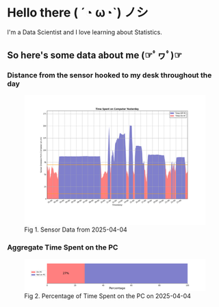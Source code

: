 
# Hello there ( ´◔ ω◔`) ノシ

I'm a Data Scientist and I love learning about Statistics.

## So here's some data about me (☞ﾟヮﾟ)☞


### Distance from the sensor hooked to my desk throughout the day
<figure>
  <picture>
    <source media="(prefers-color-scheme: dark)" srcset="Pi/readme/graphs/lineplot/dark-plot-2025-04-04.png">
    <source media="(prefers-color-scheme: light)" srcset="Pi/readme/graphs/lineplot/light-plot-2025-04-04.png">
    <img alt="Shows a black logo in light color mode and a white one in dark color mode." src="Pi/readme/graphs/lineplot/light-plot-2025-04-04.png">
  </picture>
  <figcaption>Fig 1. Sensor Data from 2025-04-04</figcaption>
</figure>



### Aggregate Time Spent on the PC
<figure>
  <picture>
    <source media="(prefers-color-scheme: dark)" srcset="Pi/readme/graphs/barplot/dark-plot-2025-04-04.png">
    <source media="(prefers-color-scheme: light)" srcset="Pi/readme/graphs/barplot/light-plot-2025-04-04.png">
    <img alt="Shows a black logo in light color mode and a white one in dark color mode." src="Pi/readme/graphs/barplot/light-plot-2025-04-04.png">
  </picture>
  <figcaption>Fig 2. Percentage of Time Spent on the PC on 2025-04-04</figcaption>
</figure>
